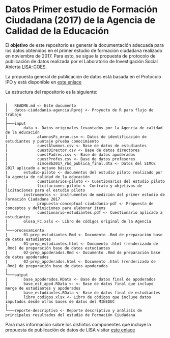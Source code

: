 # Datos Primer estudio de Formación Ciudadana (2017) de la Agencia de Calidad de la Educación

El **objetivo** de este repositorio es generar la documentación adecuada para los datos obtenidos en el primer estudio de formación ciudadana realizado en noviembre de 2017. Para esto, se sigue la propuesta de protocolo de publicación de datos realizada por el Laboratorio de Investigación Social Abierta [LISA-COES](https://lisa-coes.com/).

La propuesta general de publicación de datos está basada en el Protocolo IPO y está disponible en [este enlace](https://lisa-coes.com/ipo-data/)

La estructura del repositorio es la siguiente:

```

│   README.md <- Este documento
│   datos-ciudadania-agencia.Rproj <- Proyecto de R para flujo de trabajo
│
├───input
│       data <- Datos originales levantados por la Agencia de calidad de la educación
│             alumnosFc_mrun.csv <- Datos de identificación de estudiantes y puntaje prueba conocimiento
|             cuestAlumnos.csv <- Base de datos de estudiantes
|             cuestDirector.csv <- Base de datos directores
|             cuestPadres.csv <- Base de datos apoderados
|             cuestProfes.csv <- Base de datos profesores
|             simce8b2017_rbd_publica_final.dta <- Datos del SIMCE 2017 aplicado a octavo básico
|       estudio-piloto <- documentos del estudio piloto realizado por la agencia de calidad de la educación
|             cuestionarios-piloto <- Cuestionarios del estudio piloto
|             licitaciones-piloto <- Contrato y objetivos de licitaciones para el estudio piloto
│       instrumentos <- instrumentos de medición del primer estudio de Formación Ciudadana 2017
|             propuesta-conceptual-ciudadania-pdf <- Propuesta de conceptos y definiciones para elaborar items
|             cuestionario-estudiantes.pdf <- Cuestionario aplicado a estudiantes
|       Glosa_FC.xsls <- Libro de códigos original de la Agencia
|
└───procesamiento
|       01-prep_estudiantes.Rmd <- Documento .Rmd de preparación base de datos estudiantes
|       01-prep_estudiantes.html <- Documento .html (renderizado de .Rmd) de preparación base de datos estudiantes
|       02-prep_apoderados.Rmd <- Documento .Rmd de preparación base de datos apoderados
|       02-prep_apoderados.html <- Documento .html (renderizado de .Rmd) de preparación base de datos apoderados
|
└───output
|       base_apoderados.RData <- Base de datos final de apoderados
|       base_est_apod.RData <- <- Base de datos final que incluye merge de estudiantes y apoderados
|       base_estudiantes.RData <- Base de datos final de estudiantes
|       libro_codigos.xlsx <- Libro de códigos que incluye datos imputados desde otras bases de datos del MINEDUC
|
└───reporte-descriptivo <- Reporte descriptivo y análisis de principales resultados del estudio de Formación Ciudadana

```


Para más información sobre los distintos componentes que incluye la propuesta de publicación de datos de LISA visitar [este enlace](https://lisa-coes.com/02componentes/)


